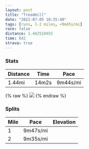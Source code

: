 ```yaml
---
layout: post
title: "Treadmill"
date: "2021-07-05 10:35:40"
tags: [runs, 1-2 miles, <9m45s/mi]
race: false
distance: 1.442510455
time: 842
strava: true
---
```


### Stats

| Distance | Time | Pace |
|----------|------|------|
|1.44mi|14m2s|9m44s/mi|

{% raw %}
<img src='https://maps.googleapis.com/maps/api/staticmap?maptype=roadmap&path=enc:&key=AIzaSyC1MId7bFpkLXNAaYhBSTb8jLyiSqzbDtM&size=800x800&markers=color:yellow|label:S|,&markers=color:green|label:F|,'>
{% endraw %}

### Splits

| Mile | Pace | Elevation |
|------|------|-----------|
|1|9m47s/mi||
|2|9m35s/mi||
